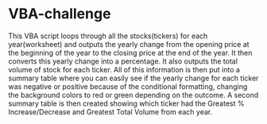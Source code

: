 # VBA-challenge
This VBA script loops through all the stocks(tickers) for each year(worksheet) and outputs the yearly change from the opening price at the beginning of the year to the closing price at the end of the year. It then converts this yearly change into a percentage. It also outputs the total volume of stock for each ticker. All of this information is then put into a summary table where you can easily see if the yearly change for each ticker was negative or positive because of the conditional formatting, changing the background colors to red or green depending on the outcome.
A second summary table is then created showing which ticker had the Greatest % Increase/Decrease and Greatest Total Volume from each year.
